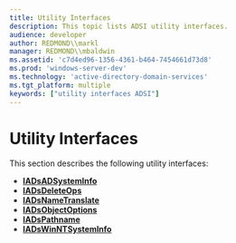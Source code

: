 ```yaml
---
title: Utility Interfaces
description: This topic lists ADSI utility interfaces.
audience: developer
author: REDMOND\\markl
manager: REDMOND\\mbaldwin
ms.assetid: 'c7d4ed96-1356-4361-b464-7454661d73d8'
ms.prod: 'windows-server-dev'
ms.technology: 'active-directory-domain-services'
ms.tgt_platform: multiple
keywords: ["utility interfaces ADSI"]
---
```


# Utility Interfaces

This section describes the following utility interfaces:

-   [**IADsADSystemInfo**](iadsadsysteminfo.md)
-   [**IADsDeleteOps**](iadsdeleteops.md)
-   [**IADsNameTranslate**](iadsnametranslate.md)
-   [**IADsObjectOptions**](iadsobjectoptions.md)
-   [**IADsPathname**](iadspathname.md)
-   [**IADsWinNTSystemInfo**](iadswinntsysteminfo.md)

 

 




